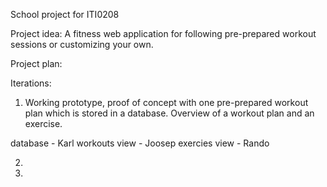 School project for ITI0208


Project idea:
A fitness web application for following pre-prepared workout sessions or customizing your own.


Project plan:

Iterations:
1) Working prototype, proof of concept with one pre-prepared workout plan which is stored in a database. Overview of a workout plan and an exercise.

database - Karl
workouts view - Joosep
exercies view - Rando

2)

3)
